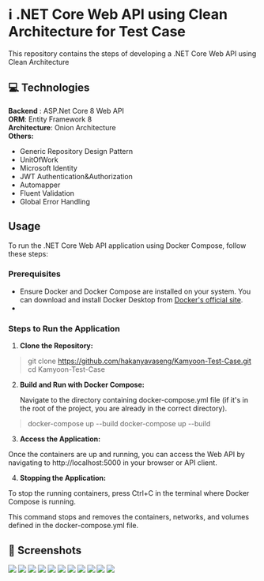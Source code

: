 # :information_source: .NET Core Web API using Clean Architecture for Test Case
This repository contains the steps of developing a .NET Core Web API using Clean Architecture <br/>


## :computer:	Technologies

<div>
  <b>Backend</b> : ASP.Net Core 8 Web API </br>
  <b>ORM</b>: Entity Framework 8 </br>
  <b>Architecture</b>: Onion Architecture</br>
  <b><a>Others:</a></b>
  <ul>
    <li>Generic Repository Design Pattern</li>
    <li>UnitOfWork</li>
    <li>Microsoft Identity</li>
    <li>JWT Authentication&Authorization</li>
    <li>Automapper</li>
    <li>Fluent Validation</li>
    <li>Global Error Handling</li>
  </ul>

</div>


## Usage

To run the .NET Core Web API application using Docker Compose, follow these steps:

### Prerequisites

- Ensure Docker and Docker Compose are installed on your system. You can download and install Docker Desktop from [Docker's official site](https://www.docker.com/products/docker-desktop).
- 
### Steps to Run the Application

1. **Clone the Repository:**

>    git clone https://github.com/hakanyavaseng/Kamyoon-Test-Case.git
   cd Kamyoon-Test-Case
2. **Build and Run with Docker Compose:**

    Navigate to the directory containing docker-compose.yml file (if it's in the root of the project, you are already in the correct directory).

>  docker-compose up --build      docker-compose up --build
  

3. **Access the Application:**

  Once the containers are up and running, you can access the Web API by navigating to http://localhost:5000 in your browser or API client.

4. **Stopping the Application:**

  To stop the running containers, press Ctrl+C in the terminal where Docker Compose is running.

This command stops and removes the containers, networks, and volumes defined in the docker-compose.yml file.
## 	:camera_flash: Screenshots
<a><img src="https://github.com/hakanyavaseng/Kamyoon-Test-Case/blob/master/Screenshots/1.png?raw=true"></a>
<a><img src="https://github.com/hakanyavaseng/Kamyoon-Test-Case/blob/master/Screenshots/2.png?raw=true"></a>
<a><img src="https://github.com/hakanyavaseng/Kamyoon-Test-Case/blob/master/Screenshots/3.png?raw=true"></a>
<a><img src="https://github.com/hakanyavaseng/Kamyoon-Test-Case/blob/master/Screenshots/4.png?raw=true"></a>
<a><img src="https://github.com/hakanyavaseng/Kamyoon-Test-Case/blob/master/Screenshots/5.png?raw=true"></a>
<a><img src="https://github.com/hakanyavaseng/Kamyoon-Test-Case/blob/master/Screenshots/6.png?raw=true"></a>
<a><img src="https://github.com/hakanyavaseng/Kamyoon-Test-Case/blob/master/Screenshots/7.png?raw=true"></a>
<a><img src="https://github.com/hakanyavaseng/Kamyoon-Test-Case/blob/master/Screenshots/8.png?raw=true"></a>
<a><img src="https://github.com/hakanyavaseng/Kamyoon-Test-Case/blob/master/Screenshots/9.png?raw=true"></a>
<a><img src="https://github.com/hakanyavaseng/Kamyoon-Test-Case/blob/master/Screenshots/10.png?raw=true"></a>
<a><img src="https://github.com/hakanyavaseng/Kamyoon-Test-Case/blob/master/Screenshots/11.png?raw=true"></a>


 
